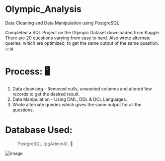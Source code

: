# Olympic_Analysis
Data Cleaning and Data Manipulation using PostgreSQL

Completed a SQL Project on the Olympic Dataset downloaded from Kaggle. 
There are 20 questions varying from easy to hard. Also wrote alternate queries, which are optimized, 
to get the same output of the same question. 📈📊 


# Process: 🖥 

1. Data cleansing - Removed nulls, unwanted columns and altered few records to get the desired result.
2. Data Manipulation - Using DML, DDL & DCL Languages.
3. Wrote alternate queries which gives the same output for all the questions.


# Database Used:
> PostgreSQL (pgAdmin4). 🐘


![image](https://user-images.githubusercontent.com/123267703/218306735-7e5c4d8f-f4ab-4b2e-a25b-952203c9a893.png)
